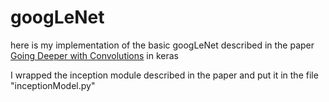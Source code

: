 # googLeNet
here is my implementation of the basic googLeNet described in the paper [Going Deeper with Convolutions](http://www.cv-foundation.org/openaccess/content_cvpr_2015/html/Szegedy_Going_Deeper_With_2015_CVPR_paper.html) in keras

I wrapped the inception module described in the paper and put it in the file "inceptionModel.py"
